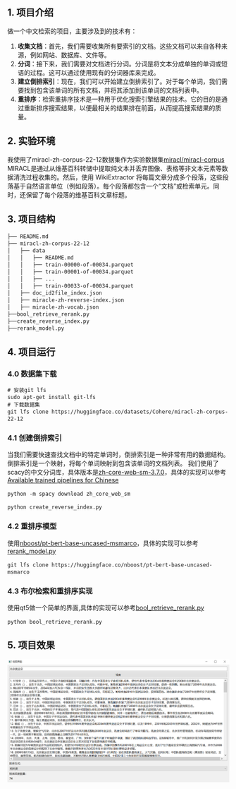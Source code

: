## 1. 项目介绍
做一个中文检索的项目，主要涉及到的技术有：  
1. **收集文档**：首先，我们需要收集所有要索引的文档。这些文档可以来自各种来源，例如网站、数据库、文件等。
2. **分词**：接下来，我们需要对文档进行分词。分词是将文本分成单独的单词或短语的过程。这可以通过使用现有的分词器库来完成。
3. **建立倒排索引**：现在，我们可以开始建立倒排索引了。对于每个单词，我们需要找到包含该单词的所有文档，并将其添加到该单词的文档列表中。
4. **重排序**：检索重排序技术是一种用于优化搜索引擎结果的技术。它的目的是通过重新排序搜索结果，以便最相关的结果排在前面，从而提高搜索结果的质量。
## 2. 实验环境
我使用了miracl-zh-corpus-22-12数据集作为实验数据集[miracl/miracl-corpus](https://huggingface.co/datasets/Cohere/miracl-zh-corpus-22-12)
MIRACL是通过从维基百科转储中提取纯文本并丢弃图像、表格等非文本元素等数据清洗过程收集的。然后，使用 WikiExtractor 将每篇文章分成多个段落，这些段落基于自然语言单位（例如段落）。每个段落都包含一个“文档”或检索单元。同时，还保留了每个段落的维基百科文章标题。
## 3. 项目结构
```
├── README.md
├── miracl-zh-corpus-22-12
│   ├── data
│   │   ├── README.md
│   │   ├── train-00000-of-00034.parquet
│   │   ├── train-00001-of-00034.parquet
│   │   ├── ...
│   │   ├── train-00033-of-00034.parquet
│   ├── doc_id2file_index.json
│   ├── miracle-zh-reverse-index.json
│   ├── miracle-zh-vocab.json
├──bool_retrieve_rerank.py
├──create_reverse_index.py
├──rerank_model.py
```
## 4. 项目运行
### 4.0 数据集下载
```shell
# 安装git lfs
sudo apt-get install git-lfs
# 下载数据集
git lfs clone https://huggingface.co/datasets/Cohere/miracl-zh-corpus-22-12
```
### 4.1 创建倒排索引
当我们需要快速查找文档中的特定单词时，倒排索引是一种非常有用的数据结构。倒排索引是一个映射，将每个单词映射到包含该单词的文档列表。
我们使用了scacy的中文分词库，具体版本是[zh-core-web-sm-3.7.0](https://github.com/explosion/spacy-models/releases/download/zh_core_web_sm-3.7.0/zh_core_web_sm-3.7.0-py3-none-any.whl)，具体的实现可以参考[Available trained pipelines for Chinese](https://spacy.io/models/zh)
```shell
python -m spacy download zh_core_web_sm
```
```shell
python create_reverse_index.py
```
### 4.2 重排序模型
使用[nboost/pt-bert-base-uncased-msmarco](https://huggingface.co/nboost/pt-bert-base-uncased-msmarco)，具体的实现可以参考[rerank_model.py](rerank_model.py)
```shell
git lfs clone https://huggingface.co/nboost/pt-bert-base-uncased-msmarco
```

### 4.3 布尔检索和重排序实现
使用qt5做一个简单的界面,具体的实现可以参考[bool_retrieve_rerank.py](bool_retrieve_rerank.py)
```shell
python bool_retrieve_rerank.py
```
## 5. 项目效果
![image](search_ui.png)

